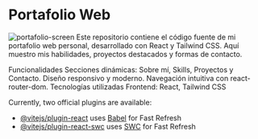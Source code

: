 # Portafolio Web


![portafolio-screen](https://github.com/user-attachments/assets/c4922df5-42d6-4b96-a4c2-4557a4c1bc2d)
Este repositorio contiene el código fuente de mi portafolio web personal, desarrollado con React y Tailwind CSS. Aquí muestro mis habilidades, proyectos destacados y formas de contacto.

Funcionalidades
Secciones dinámicas: Sobre mí, Skills, Proyectos y Contacto.
Diseño responsivo y moderno.
Navegación intuitiva con react-router-dom.
Tecnologías utilizadas
Frontend: React, Tailwind CSS

Currently, two official plugins are available:

- [@vitejs/plugin-react](https://github.com/vitejs/vite-plugin-react/blob/main/packages/plugin-react/README.md) uses [Babel](https://babeljs.io/) for Fast Refresh
- [@vitejs/plugin-react-swc](https://github.com/vitejs/vite-plugin-react-swc) uses [SWC](https://swc.rs/) for Fast Refresh
